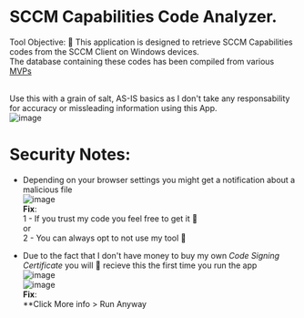 # SCCM Capabilities Code Analyzer.
Tool Objective: 🧐 This application is designed to retrieve SCCM Capabilities codes from the SCCM Client on Windows devices. <br/>
The database containing these codes has been compiled from various <a href="https://msendpointmgr.com/2023/02/04/co-management-workloads-capabilities">MVPs</a> <br/><br/>

Use this with a grain of salt, AS-IS basics as I don't take any responsability for accuracy or missleading information using this App. <br/>
![image](https://github.com/ivanjrt/SCCM-Capabilities-Codes-Analyzer/assets/44326428/91f17475-c0ce-4a02-9c8f-766271fb2b8d)<br/>

# Security Notes:
* Depending on your browser settings you might get a notification about a malicious file<br/>
![image](https://github.com/ivanjrt/SCCM-Capabilities-Codes-Analyzer/assets/44326428/b0e41e1e-adc8-4cfd-9f25-3485a64bacfd)<br/>
**Fix**:<br/>
1 - If you trust my code you feel free to get it 🙂<br/>
or<br/>
2 - You can always opt to not use my tool 🙂<br/>

* Due to the fact that I don't have money to buy my own _Code Signing Certificate_ you will 💯 recieve this the first time you run the app<br/>
![image](https://github.com/ivanjrt/SCCM-Capabilities-Codes-Analyzer/assets/44326428/745209e0-f13e-4c80-bd19-b893dc000c27)<br/>
![image](https://github.com/ivanjrt/SearchFilesTools/assets/44326428/381bb43a-4e87-4db2-b0a4-ce8f7e536062)<br/>
**Fix**:<br/>
**Click More info > Run Anyway<br/>
